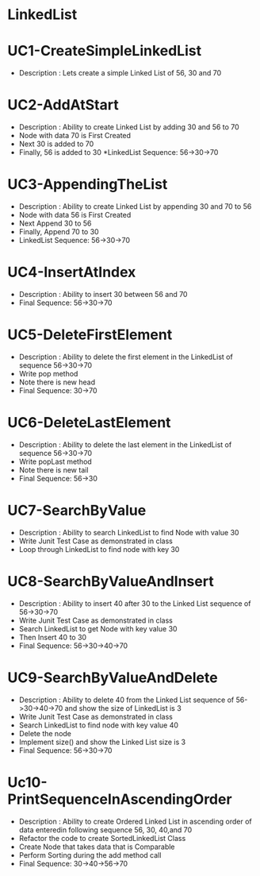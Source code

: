 # LinkedList
# UC1-CreateSimpleLinkedList
* Description : Lets create a simple Linked List of 56, 30 and 70

# UC2-AddAtStart
* Description : Ability to create Linked List by adding 30 and 56 to 70
* Node with data 70 is First Created
* Next 30 is added to 70
* Finally, 56 is added to 30
*LinkedList Sequence: 56->30->70

# UC3-AppendingTheList
* Description : Ability to create Linked List by appending 30 and 70 to 56
* Node with data 56 is First Created
* Next Append 30 to 56
* Finally, Append 70 to 30
* LinkedList Sequence: 56->30->70

# UC4-InsertAtIndex
* Description : Ability to insert 30 between 56 and 70
* Final Sequence: 56->30->70

# UC5-DeleteFirstElement
* Description : Ability to delete the first element in the LinkedList of sequence 56->30->70
* Write pop method
* Note there is new head
* Final Sequence: 30->70

# UC6-DeleteLastElement
* Description : Ability to delete the last element in the LinkedList of sequence 56->30->70
* Write popLast method
* Note there is new tail
* Final Sequence: 56->30

# UC7-SearchByValue
* Description : Ability to search LinkedList to find Node with value 30
* Write Junit Test Case as demonstrated in class
* Loop through LinkedList to find node with key 30

# UC8-SearchByValueAndInsert
* Description : Ability to insert 40 after 30 to the Linked List sequence of 56->30->70
* Write Junit Test Case as demonstrated in class
* Search LinkedList to get Node with key value 30
* Then Insert 40 to 30
* Final Sequence: 56->30->40->70

# UC9-SearchByValueAndDelete
* Description : Ability to delete 40 from the Linked List sequence of 56->30->40->70 and show the size of LinkedList is 3
* Write Junit Test Case as demonstrated in class
* Search LinkedList to find node with key value 40
* Delete the node
* Implement size() and show the Linked List size is 3
* Final Sequence: 56->30->70

# Uc10-PrintSequenceInAscendingOrder
* Description : Ability to create Ordered Linked List in ascending order of data enteredin following sequence 56, 30, 40,and 70
* Refactor the code to create SortedLinkedList Class
* Create Node that takes data that is Comparable
* Perform Sorting during the add method call
* Final Sequence: 30->40->56->70

